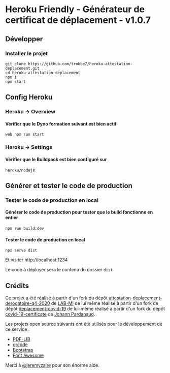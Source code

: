 ﻿#  Heroku Friendly - Générateur de certificat de déplacement - v1.0.7

## Développer

### Installer le projet

```console
git clone https://github.com/trobbe7/heroku-attestation-deplacement.git
cd heroku-attestation-deplacement
npm i
npm start
```

## Config Heroku

### Heroku -> Overview

#### Vérifier que le Dyno formation suivant est bien actif

```console
web npm run start
```

### Heroku -> Settings

#### Vérifier que le Buildpack est bien configuré sur

```console
heroku/nodejs
```

## Générer et tester le code de production

### Tester le code de production en local

#### Générer le code de production pour tester que le build fonctionne en entier

```console
npm run build:dev
```

#### Tester le code de production en local

```console
npx serve dist
```

Et visiter http://localhost:1234

Le code à déployer sera le contenu du dossier `dist`

## Crédits

Ce projet a été réalisé à partir d'un fork du dépôt [attestation-deplacement-derogatoire-q4-2020](https://github.com/LAB-MI/attestation-deplacement-derogatoire-q4-2020) de [LAB-MI](https://github.com/LAB-MI/) de lui même réalisé à partir d'un fork de dépôt [deplacement-covid-19](https://github.com/nesk/deplacement-covid-19) de lui-même réalisé à partir d'un fork du dépôt [covid-19-certificate](https://github.com/nesk/covid-19-certificate) de [Johann Pardanaud](https://github.com/nesk).

Les projets open source suivants ont été utilisés pour le développement de ce
service :

- [PDF-LIB](https://pdf-lib.js.org/)
- [qrcode](https://github.com/soldair/node-qrcode)
- [Bootstrap](https://getbootstrap.com/)
- [Font Awesome](https://fontawesome.com/license)

Merci à [@jeremyzaire](https://github.com/jeremyzaire/) pour son énorme aide.